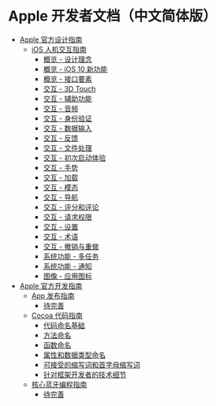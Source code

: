 # Apple 开发者文档（中文简体版）

* [Apple 官方设计指南]()
   * [iOS 人机交互指南]()
       * [概览 - 设计理念](design/ios/human-interface-guidelines/overview/design-principles.md)
       * [概览 - iOS 10 新功能](design/ios/human-interface-guidelines/overview/whats-new-in-ios-10.md)
       * [概览 - 接口要素](design/ios/human-interface-guidelines/overview/interface-essentials.md)
       * [交互 - 3D Touch](design/ios/human-interface-guidelines/interaction/3d-touch.md)
       * [交互 - 辅助功能](design/ios/human-interface-guidelines/interaction/accessibility.md)
       * [交互 - 音频](design/ios/human-interface-guidelines/interaction/audio.md)
       * [交互 - 身份验证](design/ios/human-interface-guidelines/interaction/authentication.md)
       * [交互 - 数据输入](design/ios/human-interface-guidelines/interaction/data-entry.md)
       * [交互 - 反馈](design/ios/human-interface-guidelines/interaction/feedback.md)
       * [交互 - 文件处理](design/ios/human-interface-guidelines/interaction/file-handling.md)
       * [交互 - 初次启动体验](design/ios/human-interface-guidelines/interaction/first-launch-experience.md)
       * [交互 - 手势](design/ios/human-interface-guidelines/interaction/gestures.md)
       * [交互 - 加载](design/ios/human-interface-guidelines/interaction/loading.md)
       * [交互 - 模态](design/ios/human-interface-guidelines/interaction/modality.md)
       * [交互 - 导航](design/ios/human-interface-guidelines/interaction/navigation.md)
       * [交互 - 评分和评论](design/ios/human-interface-guidelines/interaction/ratings-and-reviews.md)
       * [交互 - 请求权限](design/ios/human-interface-guidelines/interaction/requesting-permission.md)
       * [交互 - 设置](design/ios/human-interface-guidelines/interaction/settings.md)
       * [交互 - 术语](design/ios/human-interface-guidelines/interaction/terminology.md)
       * [交互 - 撤销与重做](design/ios/human-interface-guidelines/interaction/undo-and-redo.md)
       * [系统功能 - 多任务](design/ios/human-interface-guidelines/features/multitasking.md)
       * [系统功能 - 通知](design/ios/human-interface-guidelines/features/notifications.md)
       * [图像 - 应用图标](design/ios/human-interface-guidelines/graphics/app-icons.md)
* [Apple 官方开发指南]()
   * [App 发布指南]()
       * [待完善]()
   * [Cocoa 代码指南](develop/guides/cocoa-coding-guidelines/README.md)
       * [代码命名基础](develop/guides/cocoa-coding-guidelines/code-naming-basics.md)
       * [方法命名](develop/guides/cocoa-coding-guidelines/naming-methods.md)
       * [函数命名](develop/guides/cocoa-coding-guidelines/naming-functions.md)
       * [属性和数据类型命名](develop/guides/cocoa-coding-guidelines/naming-properties-and-data-types.md)
       * [可接受的缩写词和首字母缩写词](develop/guides/cocoa-coding-guidelines/acceptable-abbreviations-and-acronyms.md)
       * [针对框架开发者的技术细节](develop/guides/cocoa-coding-guidelines/tips-and-techniques-for-framework-developers.md)
   * [核心蓝牙编程指南]()
       * [待完善]()
       
       


